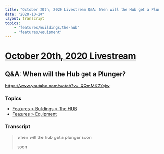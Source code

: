 ```yaml
---
title: "October 20th, 2020 Livestream Q&A: When will the Hub get a Plunger?"
date: "2020-10-20"
layout: transcript
topics:
    - "features/buildings/the-hub"
    - "features/equipment"
---
```

# [October 20th, 2020 Livestream](../2020-10-20.md)
## Q&A: When will the Hub get a Plunger?
https://www.youtube.com/watch?v=-QQmMKZYcjw

### Topics
* [Features > Buildings > The HUB](../topics/features/buildings/the-hub.md)
* [Features > Equipment](../topics/features/equipment.md)

### Transcript

> when will the hub get a plunger soon
>
> soon
>
